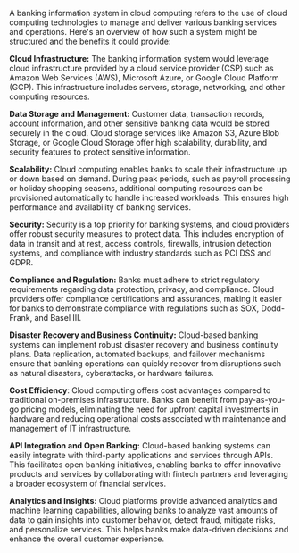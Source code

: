 A banking information system in cloud computing refers to the use of cloud computing technologies to manage and deliver various banking services and operations. Here's an overview of how such a system might be structured and the benefits it could provide:

**Cloud Infrastructure:** The banking information system would leverage cloud infrastructure provided by a cloud service provider (CSP) such as Amazon Web Services (AWS), Microsoft Azure, or Google Cloud Platform (GCP). This infrastructure includes servers, storage, networking, and other computing resources.

**Data Storage and Management:** Customer data, transaction records, account information, and other sensitive banking data would be stored securely in the cloud. Cloud storage services like Amazon S3, Azure Blob Storage, or Google Cloud Storage offer high scalability, durability, and security features to protect sensitive information.

**Scalability:** Cloud computing enables banks to scale their infrastructure up or down based on demand. During peak periods, such as payroll processing or holiday shopping seasons, additional computing resources can be provisioned automatically to handle increased workloads. This ensures high performance and availability of banking services.

**Security:** Security is a top priority for banking systems, and cloud providers offer robust security measures to protect data. This includes encryption of data in transit and at rest, access controls, firewalls, intrusion detection systems, and compliance with industry standards such as PCI DSS and GDPR.

**Compliance and Regulation:** Banks must adhere to strict regulatory requirements regarding data protection, privacy, and compliance. Cloud providers offer compliance certifications and assurances, making it easier for banks to demonstrate compliance with regulations such as SOX, Dodd-Frank, and Basel III.

**Disaster Recovery and Business Continuity:** Cloud-based banking systems can implement robust disaster recovery and business continuity plans. Data replication, automated backups, and failover mechanisms ensure that banking operations can quickly recover from disruptions such as natural disasters, cyberattacks, or hardware failures.

**Cost Efficiency**: Cloud computing offers cost advantages compared to traditional on-premises infrastructure. Banks can benefit from pay-as-you-go pricing models, eliminating the need for upfront capital investments in hardware and reducing operational costs associated with maintenance and management of IT infrastructure.

**API Integration and Open Banking:** Cloud-based banking systems can easily integrate with third-party applications and services through APIs. This facilitates open banking initiatives, enabling banks to offer innovative products and services by collaborating with fintech partners and leveraging a broader ecosystem of financial services.

**Analytics and Insights:** Cloud platforms provide advanced analytics and machine learning capabilities, allowing banks to analyze vast amounts of data to gain insights into customer behavior, detect fraud, mitigate risks, and personalize services. This helps banks make data-driven decisions and enhance the overall customer experience.

